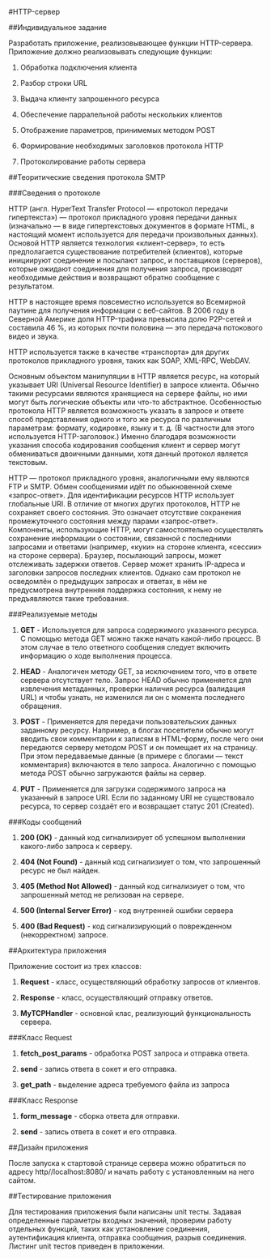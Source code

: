 #HTTP-сервер

##Индивидуальное задание

Разработать приложение, реализовывающее функции HTTP-сервера.
Приложение должно реализовывать следующие функции:

1. Обработка подключения клиента

2. Разбор строки URL

3. Выдача клиенту запрошенного ресурса

4. Обеспечение парралельной работы нескольких клиентов

5. Отображение параметров, принимемых методом POST

6. Формирование необходимых заголовков протокола HTTP

7. Протоколирование работы сервера

##Теоритические сведения протокола SMTP

###Сведения о протоколе

HTTP (англ. HyperText Transfer Protocol — «протокол передачи гипертекста») — протокол прикладного уровня передачи данных (изначально — в виде гипертекстовых документов в формате HTML, в настоящий момент используется для передачи произвольных данных). Основой HTTP является технология «клиент-сервер», то есть предполагается существование потребителей (клиентов), которые инициируют соединение и посылают запрос, и поставщиков (серверов), которые ожидают соединения для получения запроса, производят необходимые действия и возвращают обратно сообщение с результатом.

HTTP в настоящее время повсеместно используется во Всемирной паутине для получения информации с веб-сайтов. В 2006 году в Северной Америке доля HTTP-трафика превысила долю P2P-сетей и составила 46 %, из которых почти половина — это передача потокового видео и звука.

HTTP используется также в качестве «транспорта» для других протоколов прикладного уровня, таких как SOAP, XML-RPC, WebDAV.

Основным объектом манипуляции в HTTP является ресурс, на который указывает URI (Universal Resource Identifier) в запросе клиента. Обычно такими ресурсами являются хранящиеся на сервере файлы, но ими могут быть логические объекты или что-то абстрактное. Особенностью протокола HTTP является возможность указать в запросе и ответе способ представления одного и того же ресурса по различным параметрам: формату, кодировке, языку и т. д. (В частности для этого используется HTTP-заголовок.) Именно благодаря возможности указания способа кодирования сообщения клиент и сервер могут обмениваться двоичными данными, хотя данный протокол является текстовым.

HTTP — протокол прикладного уровня, аналогичными ему являются FTP и SMTP. Обмен сообщениями идёт по обыкновенной схеме «запрос-ответ». Для идентификации ресурсов HTTP использует глобальные URI. В отличие от многих других протоколов, HTTP не сохраняет своего состояния. Это означает отсутствие сохранения промежуточного состояния между парами «запрос-ответ». Компоненты, использующие HTTP, могут самостоятельно осуществлять сохранение информации о состоянии, связанной с последними запросами и ответами (например, «куки» на стороне клиента, «сессии» на стороне сервера). Браузер, посылающий запросы, может отслеживать задержки ответов. Сервер может хранить IP-адреса и заголовки запросов последних клиентов. Однако сам протокол не осведомлён о предыдущих запросах и ответах, в нём не предусмотрена внутренняя поддержка состояния, к нему не предъявляются такие требования.

###Реализуемые методы

1. **GET** - Используется для запроса содержимого указанного ресурса. С помощью метода GET можно также начать какой-либо процесс. В этом случае в тело ответного сообщения следует включить информацию о ходе выполнения процесса.

2. **HEAD** - Аналогичен методу GET, за исключением того, что в ответе сервера отсутствует тело. Запрос HEAD обычно применяется для извлечения метаданных, проверки наличия ресурса (валидация URL) и чтобы узнать, не изменился ли он с момента последнего обращения.

3. **POST** - Применяется для передачи пользовательских данных заданному ресурсу. Например, в блогах посетители обычно могут вводить свои комментарии к записям в HTML-форму, после чего они передаются серверу методом POST и он помещает их на страницу. При этом передаваемые данные (в примере с блогами — текст комментария) включаются в тело запроса. Аналогично с помощью метода POST обычно загружаются файлы на сервер. 

4. **PUT** - Применяется для загрузки содержимого запроса на указанный в запросе URI. Если по заданному URI не существовало ресурса, то сервер создаёт его и возвращает статус 201 (Created).

###Коды сообщений

1. **200 (OK)** - данный код сигнализирует об успешном выполнении какого-либо запроса к серверу.

2. **404 (Not Found)** - данный код сигнализиует о том, что запрошенный ресурс не был найден.

3. **405 (Method Not Allowed)** - данный код сигнализиует о том, что запрошенный метод не релизован на сервере.

4. **500 (Internal Server Error)** - код внутренней ошибки сервера

5. **400 (Bad Request)** - код сигнализирующий о поврежденном (некорректном) запросе.

##Архитектура приложения

Приложение состоит из трех классов: 

1. **Request** - класс, осуществляющий обработку запросов от клиентов.

2. **Response** - класс, осуществляющий отправку ответов.

3. **MyTCPHandler** - основной клас, реализующий функциональность сервера.

###Класс Request

1. **fetch_post_params** - обработка POST запроса и отправка ответа.

2. **send** - запись ответа в сокет и его отправка.

3. **get_path** - выделение адреса требуемого файла из запроса

###Класс Response

1. **form_message** - сборка ответа для отправки.

2. **send** - запись ответа в сокет и его отправка.


##Дизайн приложения

После запуска к стартовой странице сервера можно обратиться по адресу http//localhost:8080/ и начать работу с установленным на него сайтом.

##Тестирование приложения

Для тестирования приложения были написаны unit тесты.
Задавая определенные параметры входных значений, проверим работу отдельных функций, таких как установление соединения, аутентификация клиента, отправка сообщения, разрыв соединения.
Листинг unit тестов приведен в приложении.


